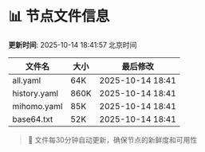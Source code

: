 # 📊 节点文件信息

**更新时间**: 2025-10-14 18:41:57 北京时间

| 文件名 | 大小 | 最后修改 |
|--------|------|----------|
| all.yaml | 64K | 2025-10-14 18:41 |
| history.yaml | 860K | 2025-10-14 18:41 |
| mihomo.yaml | 85K | 2025-10-14 18:41 |
| base64.txt | 52K | 2025-10-14 18:41 |

> 🔄 文件每30分钟自动更新，确保节点的新鲜度和可用性
